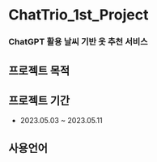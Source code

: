 # ChatTrio_1st_Project

### ChatGPT 활용 날씨 기반 옷 추천 서비스

## 프로젝트 목적

## 프로젝트 기간
+ 2023.05.03 ~ 2023.05.11

## 사용언어

